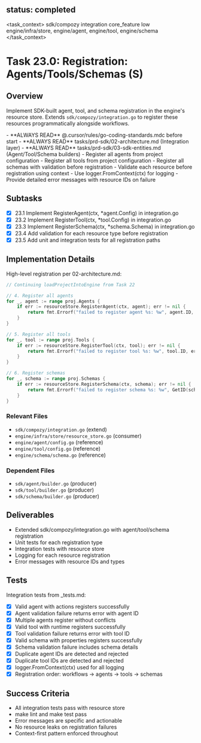 ## status: completed

<task_context>
<domain>sdk/compozy</domain>
<type>integration</type>
<scope>core_feature</scope>
<complexity>low</complexity>
<dependencies>engine/infra/store, engine/agent, engine/tool, engine/schema</dependencies>
</task_context>

# Task 23.0: Registration: Agents/Tools/Schemas (S)

## Overview

Implement SDK-built agent, tool, and schema registration in the engine's resource store. Extends `sdk/compozy/integration.go` to register these resources programmatically alongside workflows.

<critical>
- **ALWAYS READ** @.cursor/rules/go-coding-standards.mdc before start
- **ALWAYS READ** tasks/prd-sdk/02-architecture.md (Integration layer)
- **ALWAYS READ** tasks/prd-sdk/03-sdk-entities.md (Agent/Tool/Schema builders)
</critical>

<requirements>
- Register all agents from project configuration
- Register all tools from project configuration
- Register all schemas with validation before registration
- Validate each resource before registration using context
- Use logger.FromContext(ctx) for logging
- Provide detailed error messages with resource IDs on failure
</requirements>

## Subtasks

- [x] 23.1 Implement RegisterAgent(ctx, *agent.Config) in integration.go
- [x] 23.2 Implement RegisterTool(ctx, *tool.Config) in integration.go
- [x] 23.3 Implement RegisterSchema(ctx, *schema.Schema) in integration.go
- [x] 23.4 Add validation for each resource type before registration
- [x] 23.5 Add unit and integration tests for all registration paths

## Implementation Details

High-level registration per 02-architecture.md:

```go
// Continuing loadProjectIntoEngine from Task 22

// 4. Register all agents
for _, agent := range proj.Agents {
    if err := resourceStore.RegisterAgent(ctx, agent); err != nil {
        return fmt.Errorf("failed to register agent %s: %w", agent.ID, err)
    }
}

// 5. Register all tools
for _, tool := range proj.Tools {
    if err := resourceStore.RegisterTool(ctx, tool); err != nil {
        return fmt.Errorf("failed to register tool %s: %w", tool.ID, err)
    }
}

// 6. Register schemas
for _, schema := range proj.Schemas {
    if err := resourceStore.RegisterSchema(ctx, schema); err != nil {
        return fmt.Errorf("failed to register schema %s: %w", GetID(schema), err)
    }
}
```

### Relevant Files

- `sdk/compozy/integration.go` (extend)
- `engine/infra/store/resource_store.go` (consumer)
- `engine/agent/config.go` (reference)
- `engine/tool/config.go` (reference)
- `engine/schema/schema.go` (reference)

### Dependent Files

- `sdk/agent/builder.go` (producer)
- `sdk/tool/builder.go` (producer)
- `sdk/schema/builder.go` (producer)

## Deliverables

- Extended sdk/compozy/integration.go with agent/tool/schema registration
- Unit tests for each registration type
- Integration tests with resource store
- Logging for each resource registration
- Error messages with resource IDs and types

## Tests

Integration tests from _tests.md:

- [x] Valid agent with actions registers successfully
- [x] Agent validation failure returns error with agent ID
- [x] Multiple agents register without conflicts
- [x] Valid tool with runtime registers successfully
- [x] Tool validation failure returns error with tool ID
- [x] Valid schema with properties registers successfully
- [x] Schema validation failure includes schema details
- [x] Duplicate agent IDs are detected and rejected
- [x] Duplicate tool IDs are detected and rejected
- [x] logger.FromContext(ctx) used for all logging
- [x] Registration order: workflows → agents → tools → schemas

## Success Criteria

- All integration tests pass with resource store
- make lint and make test pass
- Error messages are specific and actionable
- No resource leaks on registration failures
- Context-first pattern enforced throughout
